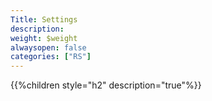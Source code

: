 ```yaml
---
Title: Settings
description: 
weight: $weight
alwaysopen: false
categories: ["RS"]
---
```

{{%children style="h2" description="true"%}}